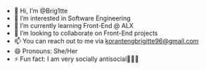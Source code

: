 - 👋 Hi, I’m @Brig1tte
- 👀 I’m interested in Software Engineering
- 🌱 I’m currently learning Front-End @ ALX
- 💞️ I’m looking to collaborate on Front-End projects
- 📫 You can reach out to me via korantengbrigitte96@gmail.com 
- 😄 Pronouns: She/Her
- ⚡ Fun fact: I am very socially antisocial🤪🤣🤣

<!---
Brig1tte/Brig1tte is a ✨ special ✨ repository because its `README.md` (this file) appears on your GitHub profile.
You can click the Preview link to take a look at your changes.
--->
